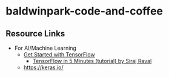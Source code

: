 # baldwinpark-code-and-coffee

## Resource Links

* For AI/Machine Learning
  * [Get Started with TensorFlow](https://www.tensorflow.org/tutorials/)
    * [TensorFlow in 5 Minutes (tutorial) by Siraj Raval](https://www.youtube.com/watch?v=2FmcHiLCwTU&vl=en)
  * https://keras.io/
